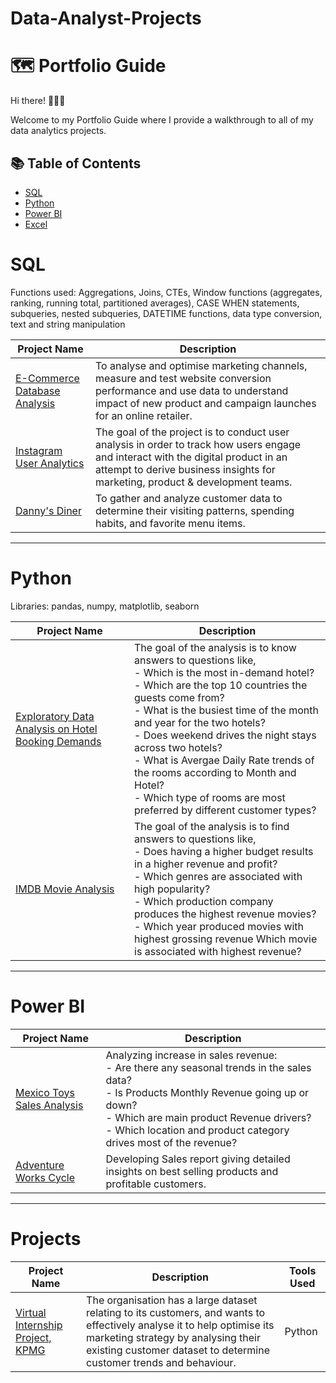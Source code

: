 # Data-Analyst-Projects

# 🗺 Portfolio Guide

Hi there! 🙋🏻‍♀️

Welcome to my Portfolio Guide where I provide a walkthrough to all of my data analytics projects.

## 📚 Table of Contents
- [SQL](#sql)
- [Python](#python)
- [Power BI](#powerbi)
- [Excel](#excel)

# SQL

Functions used: Aggregations, Joins, CTEs, Window functions (aggregates, ranking, running total, partitioned averages), CASE WHEN statements, subqueries, nested subqueries, DATETIME functions, data type conversion, text and string manipulation

| Project Name | Description |
|---|---|
|  [E-Commerce Database Analysis](https://github.com/ImRuchiShah/ECommerce-Database-Analysis-using-MySQL.git) | To analyse and optimise marketing channels, measure and test website conversion performance and use data to understand impact of new product and campaign launches for an online retailer. |  
| [Instagram User Analytics](https://github.com/ImRuchiShah/Instagram-User-Analytics-using-SQL.git) | The goal of the project is to conduct user analysis in order to track how users engage and interact with the digital product in an attempt to derive business insights for marketing, product & development teams. |
|[Danny's Diner](https://github.com/ImRuchiShah/SQL-Projects.git) |	To gather and analyze customer data to determine their visiting patterns, spending habits, and favorite menu items.|

***

# Python

Libraries: pandas, numpy, matplotlib, seaborn

| Project Name | Description |    
|---|---|
| [Exploratory Data Analysis on Hotel Booking Demands](https://github.com/ImRuchiShah/Exploratory-Data-Analysis-using-Python-on-Hotel-Bookings-Demand.git) | The goal of the analysis is to know answers to questions like,<br/> - Which is the most in-demand hotel?<br/> - Which are the top 10 countries the guests come from?<br/> - What is the busiest time of the month and year for the two hotels?<br/> - Does weekend drives the night stays across two hotels?<br/> - What is Avergae Daily Rate trends of the rooms according to Month and Hotel?<br/> - Which type of rooms are most preferred by different customer types? |
| [IMDB Movie Analysis](https://github.com/ImRuchiShah/TMDB-Movie-Analysis.git) |The goal of the analysis is to find answers to questions like,<br/>- Does having a higher budget results in a higher revenue and profit?<br/>- Which genres are associated with high popularity?<br/>- Which production company produces the highest revenue movies?<br/>- Which year produced movies with highest grossing revenue Which movie is associated with highest revenue? |

***

# Power BI

| Project Name | Description |
|---|---|
| [Mexico Toys Sales Analysis](https://github.com/ImRuchiShah/Data-Analysis-using-PowerBi-on-Mexico-Toys-Sales.git) |  Analyzing increase in sales revenue:<br/> - Are there any seasonal trends in the sales data?<br/> - Is Products Monthly Revenue going up or down?<br/> - Which are main product Revenue drivers?<br/> - Which location and product category drives most of the revenue? |
| [Adventure Works Cycle](https://github.com/ImRuchiShah/Data-Analysis-using-PowerBI-on-Adventure-Works-Cycle.git) |  Developing Sales report giving detailed insights on best selling products and profitable customers. |

***

# Projects
| Project Name | Description | Tools Used |
|---|---|---|
| [Virtual Internship Project, KPMG](https://github.com/ImRuchiShah/KPMG-Virtual-Internship-Data-Analysis.git) | The organisation has a large dataset relating to its customers, and wants to effectively analyse it to help optimise its marketing strategy by analysing their existing customer dataset to determine customer trends and behaviour. | Python |




